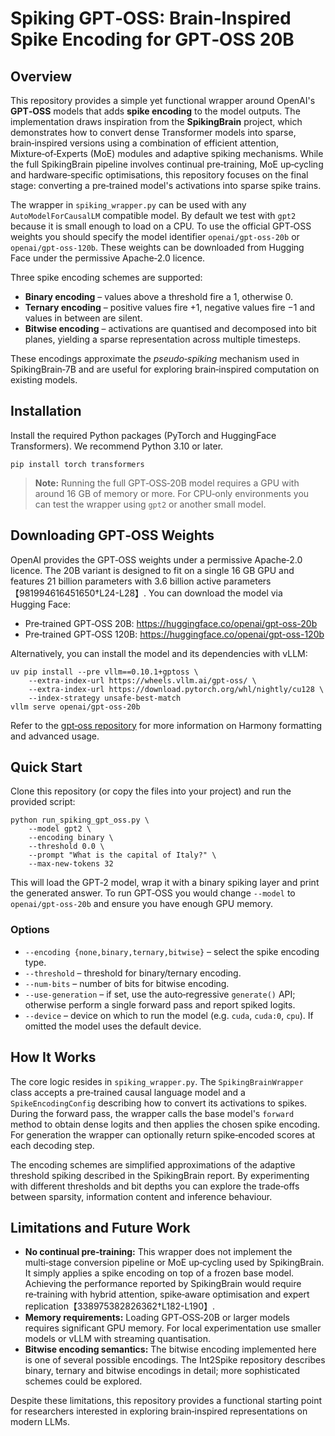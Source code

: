 # Spiking GPT‑OSS: Brain‑Inspired Spike Encoding for GPT‑OSS 20B

## Overview

This repository provides a simple yet functional wrapper around
OpenAI's **GPT‑OSS** models that adds **spike encoding** to the model
outputs.  The implementation draws inspiration from the
**SpikingBrain** project, which demonstrates how to convert dense
Transformer models into sparse, brain‑inspired versions using a
combination of efficient attention, Mixture‑of‑Experts (MoE) modules
and adaptive spiking mechanisms.  While the full
SpikingBrain pipeline involves continual pre‑training, MoE up‑cycling
and hardware‑specific optimisations, this repository focuses on the
final stage: converting a pre‑trained model's activations into sparse
spike trains.

The wrapper in `spiking_wrapper.py` can be used with any
`AutoModelForCausalLM` compatible model.  By default we test with
`gpt2` because it is small enough to load on a CPU.  To use the
official GPT‑OSS weights you should specify the model identifier
`openai/gpt‑oss‑20b` or `openai/gpt‑oss‑120b`.  These weights can be
downloaded from Hugging Face under the permissive Apache‑2.0 licence.

Three spike encoding schemes are supported:

* **Binary encoding** – values above a threshold fire a 1, otherwise 0.
* **Ternary encoding** – positive values fire +1, negative values fire −1
  and values in between are silent.
* **Bitwise encoding** – activations are quantised and decomposed into
  bit planes, yielding a sparse representation across multiple
  timesteps.

These encodings approximate the *pseudo‑spiking* mechanism used in
SpikingBrain‑7B and are useful for exploring
brain‑inspired computation on existing models.

## Installation

Install the required Python packages (PyTorch and HuggingFace
Transformers).  We recommend Python 3.10 or later.

```
pip install torch transformers
```

> **Note:** Running the full GPT‑OSS‑20B model requires a GPU with
> around 16 GB of memory or more.  For CPU‑only environments you can
> test the wrapper using `gpt2` or another small model.

## Downloading GPT‑OSS Weights

OpenAI provides the GPT‑OSS weights under a permissive Apache‑2.0
licence.  The 20B variant is designed to fit on a single 16 GB GPU and
features 21 billion parameters with 3.6 billion active parameters【981994616451650†L24-L28】.
You can download the model via Hugging Face:

* Pre‑trained GPT‑OSS 20B: <https://huggingface.co/openai/gpt-oss-20b>
* Pre‑trained GPT‑OSS 120B: <https://huggingface.co/openai/gpt-oss-120b>

Alternatively, you can install the model and its dependencies with
vLLM:

```
uv pip install --pre vllm==0.10.1+gptoss \
    --extra-index-url https://wheels.vllm.ai/gpt-oss/ \
    --extra-index-url https://download.pytorch.org/whl/nightly/cu128 \
    --index-strategy unsafe-best-match
vllm serve openai/gpt-oss-20b
```

Refer to the [gpt‑oss repository](https://github.com/openai/gpt-oss) for
more information on Harmony formatting and advanced usage.

## Quick Start

Clone this repository (or copy the files into your project) and run
the provided script:

```
python run_spiking_gpt_oss.py \
    --model gpt2 \
    --encoding binary \
    --threshold 0.0 \
    --prompt "What is the capital of Italy?" \
    --max-new-tokens 32
```

This will load the GPT‑2 model, wrap it with a binary spiking layer
and print the generated answer.  To run GPT‑OSS you would change
`--model` to `openai/gpt-oss-20b` and ensure you have enough GPU
memory.

### Options

* `--encoding {none,binary,ternary,bitwise}` – select the spike
  encoding type.
* `--threshold` – threshold for binary/ternary encoding.
* `--num-bits` – number of bits for bitwise encoding.
* `--use-generation` – if set, use the auto‑regressive `generate()`
  API; otherwise perform a single forward pass and report spiked
  logits.
* `--device` – device on which to run the model (e.g. `cuda`,
  `cuda:0`, `cpu`).  If omitted the model uses the default device.

## How It Works

The core logic resides in `spiking_wrapper.py`.  The
`SpikingBrainWrapper` class accepts a pre‑trained causal language
model and a `SpikeEncodingConfig` describing how to convert its
activations to spikes.  During the forward pass, the wrapper calls
the base model's `forward` method to obtain dense logits and then
applies the chosen spike encoding.  For generation the wrapper can
optionally return spike‑encoded scores at each decoding step.

The encoding schemes are simplified approximations of the adaptive
threshold spiking described in the SpikingBrain report.
By experimenting with different thresholds and bit depths you can
explore the trade‑offs between sparsity, information content and
inference behaviour.

## Limitations and Future Work

* **No continual pre‑training:** This wrapper does not implement the
  multi‑stage conversion pipeline or MoE up‑cycling used by
  SpikingBrain.  It simply applies a spike encoding on top of a
  frozen base model.  Achieving the performance reported by
  SpikingBrain would require re‑training with hybrid attention,
  spike‑aware optimisation and expert replication【338975382826362†L182-L190】.
* **Memory requirements:** Loading GPT‑OSS‑20B or larger models
  requires significant GPU memory.  For local experimentation use
  smaller models or vLLM with streaming quantisation.
* **Bitwise encoding semantics:** The bitwise encoding implemented
  here is one of several possible encodings.  The Int2Spike
  repository describes binary, ternary and bitwise encodings in
  detail; more sophisticated schemes could be explored.

Despite these limitations, this repository provides a functional
starting point for researchers interested in exploring brain‑inspired
representations on modern LLMs.
